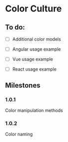 # Color Culture

## To do:

- [ ] Additional color models
- [ ] Angular usage example
- [ ] Vue usage example
- [ ] React usage example


## Milestones

### 1.0.1
Color manipulation methods

### 1.0.2
Color naming